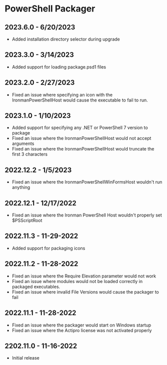 # PowerShell Packager

## 2023.6.0 - 6/20/2023

* Added installation directory selector during upgrade

## 2023.3.0 - 3/14/2023

* Added support for loading package.psd1 files&#x20;

## 2023.2.0 - 2/27/2023

* Fixed an issue where specifying an icon with the IronmanPowerShellHost would cause the executable to fail to run.

## 2023.1.0 - 1/10/2023

* Added support for specifying any .NET or PowerShell 7 version to package
* Fixed an issue where the IronmanPowerShellHost would not accept arguments
* Fixed an issue where the IronmanPowerShellHost would truncate the first 3 characters

## 2022.12.2 - 1/5/2023

* Fixed an issue where the IronmanPowerShellWinFormsHost wouldn't run anything

## 2022.12.1 - 12/17/2022

* Fixed an issue where the Ironman PowerShell Host wouldn't properly set $PSScriptRoot

## 2022.11.3 - 11-29-2022

* Added support for packaging icons

## 2022.11.2 - 11-28-2022

* Fixed an issue where the Require Elevation parameter would not work
* Fixed an issue where modules would not be loaded correctly in packaged executables.
* Fixed an issue where invalid File Versions would cause the packager to fail

## 2022.11.1 - 11-28-2022

* Fixed an issue where the packager would start on Windows startup
* Fixed an issue where the Actipro license was not activated properly

## 2202.11.0 - 11-16-2022

* Initial release
